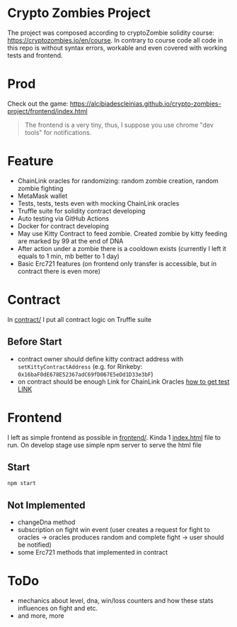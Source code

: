 # Crypto Zombies Project
The project was composed according to cryptoZombie solidity course: https://cryptozombies.io/en/course.
In contrary to course code all code in this repo is without syntax errors, workable and even covered with working tests and frontend.

# Prod
Check out the game: https://alcibiadescleinias.github.io/crypto-zombies-project/frontend/index.html
> The frontend is a very tiny, thus, I suppose you use chrome "dev tools" for notifications.

# Feature
- ChainLink oracles for randomizing: random zombie creation, random zombie fighting
- MetaMask wallet
- Tests, tests, tests even with mocking ChainLink oracles
- Truffle suite for solidity contract developing
- Auto testing via GitHub Actions
- Docker for contract developing
- May use Kitty Contract to feed zombie. Created zombie by kitty feeding are marked by 99 at the end of DNA
- After action under a zombie there is a cooldown exists (currently I left it equals to 1 min, mb better to 1 day)
- Basic Erc721 features (on frontend only transfer is accessible, but in contract there is even more)

# Contract
In [contract/](contract) I put all contract logic on Truffle suite

## Before Start 
- contract owner should define kitty contract address with `setKittyContractAddress` (e.g. for Rinkeby: `0x16baF0dE678E52367adC69fD067E5eDd1D33e3bF`)
- on contract should be enough Link for ChainLink Oracles [how to get test LINK](https://docs.chain.link/docs/acquire-link/)

# Frontend
I left as simple frontend as possible in [frontend/](frontend). Kinda 1 [index.html](frontend/index.html) file to run. On develop stage use simple npm server to serve the html file

## Start
`npm start`

## Not Implemented
- changeDna method
- subscription on fight win event 
(user creates a request for fight to oracles -> oracles produces random and complete fight -> user should be notified)
- some Erc721 methods that implemented in contract

# ToDo
- mechanics about level, dna, win/loss counters and how these stats influences on fight and etc. 
- and more, more


